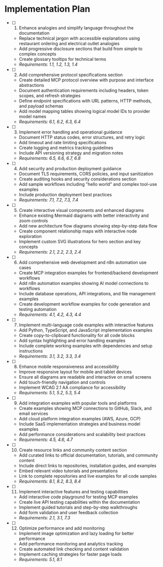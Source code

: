 # Implementation Plan

- [ ] 1. Enhance analogies and simplify language throughout the documentation
  - Replace technical jargon with accessible explanations using restaurant ordering and electrical outlet analogies
  - Add progressive disclosure sections that build from simple to complex concepts
  - Create glossary tooltips for technical terms
  - _Requirements: 1.1, 1.2, 1.3, 1.4_

- [ ] 2. Add comprehensive protocol specifications section
  - Create detailed MCP protocol overview with purpose and interface abstractions
  - Document authentication requirements including headers, token scopes, and refresh strategies
  - Define endpoint specifications with URL patterns, HTTP methods, and payload schemas
  - Add model mapping tables showing logical model IDs to provider model names
  - _Requirements: 6.1, 6.2, 6.3, 6.4_

- [ ] 3. Implement error handling and operational guidance
  - Document HTTP status codes, error structures, and retry logic
  - Add timeout and rate limiting specifications
  - Create logging and metrics tracking guidelines
  - Include API versioning strategy and migration notes
  - _Requirements: 6.5, 6.6, 6.7, 6.8_

- [ ] 4. Add security and production deployment guidance
  - Document TLS requirements, CORS policies, and input sanitization
  - Create auditing hooks and security considerations section
  - Add sample workflows including "hello world" and complex tool-use examples
  - Include production deployment best practices
  - _Requirements: 7.1, 7.2, 7.3, 7.4_

- [ ] 5. Create interactive visual components and enhanced diagrams
  - Enhance existing Mermaid diagrams with better interactivity and zoom controls
  - Add new architecture flow diagrams showing step-by-step data flow
  - Create component relationship maps with interactive node exploration
  - Implement custom SVG illustrations for hero section and key concepts
  - _Requirements: 2.1, 2.2, 2.3, 2.4_

- [ ] 6. Add comprehensive web development and n8n automation use cases
  - Create MCP integration examples for frontend/backend development workflows
  - Add n8n automation examples showing AI model connections to workflows
  - Include database operations, API integrations, and file management examples
  - Create development workflow examples for code generation and testing automation
  - _Requirements: 4.1, 4.2, 4.3, 4.4_

- [ ] 7. Implement multi-language code examples with interactive features
  - Add Python, TypeScript, and JavaScript implementation examples
  - Create copy-to-clipboard functionality for all code blocks
  - Add syntax highlighting and error handling examples
  - Include complete working examples with dependencies and setup instructions
  - _Requirements: 3.1, 3.2, 3.3, 3.4_

- [ ] 8. Enhance mobile responsiveness and accessibility
  - Improve responsive layout for mobile and tablet devices
  - Ensure all diagrams are readable and interactive on small screens
  - Add touch-friendly navigation and controls
  - Implement WCAG 2.1 AA compliance for accessibility
  - _Requirements: 5.1, 5.2, 5.3, 5.4_

- [ ] 9. Add integration examples with popular tools and platforms
  - Create examples showing MCP connections to GitHub, Slack, and email services
  - Add cloud platform integration examples (AWS, Azure, GCP)
  - Include SaaS implementation strategies and business model examples
  - Add performance considerations and scalability best practices
  - _Requirements: 4.5, 4.6, 4.7_

- [ ] 10. Create resource links and community content section
  - Add curated links to official documentation, tutorials, and community content
  - Include direct links to repositories, installation guides, and examples
  - Embed relevant video tutorials and presentations
  - Link to complete repositories and live examples for all code samples
  - _Requirements: 8.1, 8.2, 8.3, 8.4_

- [ ] 11. Implement interactive features and testing capabilities
  - Add interactive code playground for testing MCP examples
  - Create live API testing capabilities within the documentation
  - Implement guided tutorials and step-by-step walkthroughs
  - Add form validation and user feedback collection
  - _Requirements: 2.1, 3.1, 7.3_

- [ ] 12. Optimize performance and add monitoring
  - Implement image optimization and lazy loading for better performance
  - Add performance monitoring and analytics tracking
  - Create automated link checking and content validation
  - Implement caching strategies for faster page loads
  - _Requirements: 5.1, 8.1_